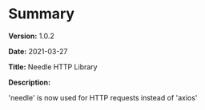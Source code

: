 # Summary

**Version:** 1.0.2

**Date:** 2021-03-27

**Title:** Needle HTTP Library

**Description:**

'needle' is now used for HTTP requests instead of 'axios'